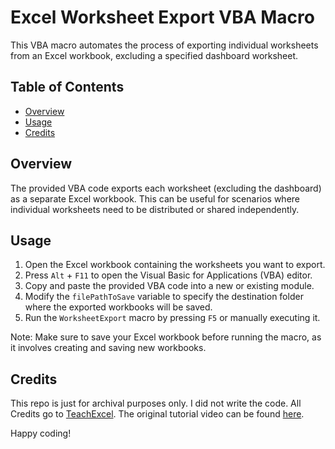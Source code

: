 # Excel Worksheet Export VBA Macro

This VBA macro automates the process of exporting individual worksheets from an Excel workbook, excluding a specified dashboard worksheet.

## Table of Contents

- [Overview](#overview)
- [Usage](#usage)
- [Credits](#credits)

## Overview

The provided VBA code exports each worksheet (excluding the dashboard) as a separate Excel workbook. This can be useful for scenarios where individual worksheets need to be distributed or shared independently.

## Usage

1. Open the Excel workbook containing the worksheets you want to export.
2. Press `Alt` + `F11` to open the Visual Basic for Applications (VBA) editor.
3. Copy and paste the provided VBA code into a new or existing module.
4. Modify the `filePathToSave` variable to specify the destination folder where the exported workbooks will be saved.
5. Run the `WorksheetExport` macro by pressing `F5` or manually executing it.

Note: Make sure to save your Excel workbook before running the macro, as it involves creating and saving new workbooks.

## Credits

This repo is just for archival purposes only. I did not write the code. All Credits go to [TeachExcel](https://www.youtube.com/user/TutoringWithTeachExcel). The original tutorial video can be found [here](https://www.youtube.com/watch?v=FEmZC2Z8LXM&ab_channel=TeachExcel).

Happy coding!
